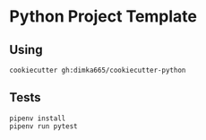 Python Project Template
=======================

Using
-----
```commandline
cookiecutter gh:dimka665/cookiecutter-python
```

Tests
-----

```commandline
pipenv install
pipenv run pytest
```

